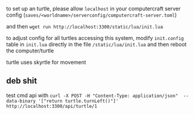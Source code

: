 to set up an turtle, please allow `localhost` in your computercraft server config (`saves/<worldname>/serverconfig/computercraft-server.toml`)

and then `wget run http://localhost:3300/static/lua/init.lua`

to adjust config for all turtles accessing this system, modify `init.config` table in `init.lua` directly in the file `/static/lua/init.lua` and then reboot the computer/turtle

turtle uses skyrtle for movement

## deb shit

test cmd api with
`curl -X POST -H "Content-Type: application/json"  --data-binary '["return turtle.turnLeft()"]' http://localhost:3300/api/turtle/1`